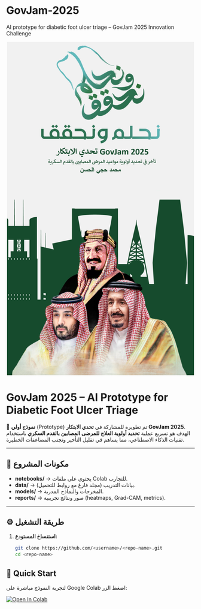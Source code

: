 # GovJam-2025
AI prototype for diabetic foot ulcer triage – GovJam 2025 Innovation Challenge


<div align="center">
  <img src="Saudi.jpeg" alt="وصف بديل" width="500">
</div>

# GovJam 2025 – AI Prototype for Diabetic Foot Ulcer Triage

🚀 **نموذج أولي** (Prototype) تم تطويره للمشاركة في **تحدي الابتكار GovJam 2025**.  
الهدف هو تسريع عملية **تحديد أولوية العلاج للمرضى المصابين بالقدم السكري** باستخدام تقنيات الذكاء الاصطناعي، مما يساهم في تقليل التأخير وتجنب المضاعفات الخطيرة.

---

## 📂 مكونات المشروع
- **notebooks/** → يحتوي على ملفات Colab للتجارب.  
- **data/** → بيانات التدريب (مجلد فارغ مع روابط للتحميل).  
- **models/** → المخرجات والنماذج المدربة.  
- **reports/** → صور ونتائج تجريبية (heatmaps, Grad-CAM, metrics).  

---

## ⚙️ طريقة التشغيل
1. **استنساخ المستودع:**
   ```bash
   git clone https://github.com/<username>/<repo-name>.git
   cd <repo-name>

## 🚀 Quick Start
لتجربة النموذج مباشرة على Google Colab اضغط الزر:

[![Open In Colab](https://colab.research.google.com/assets/colab-badge.svg)](https://colab.research.google.com/github/<username>/<repo-name>/blob/main/notebook.ipynb)
